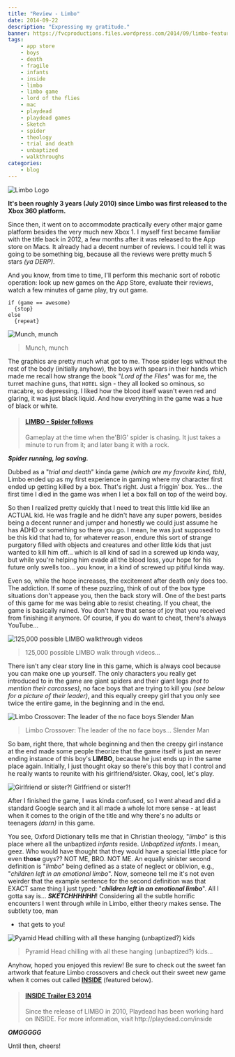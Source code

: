 ```yaml
---
title: "Review - Limbo"
date: 2014-09-22
description: "Expressing my gratitude."
banner: https://fvcproductions.files.wordpress.com/2014/09/limbo-featurebanner.jpg?w=1024&h=435&crop=1
tags:
    - app store
    - boys
    - death
    - fragile
    - infants
    - inside
    - limbo
    - limbo game
    - lord of the flies
    - mac
    - playdead
    - playdead games
    - Sketch
    - spider
    - theology
    - trial and death
    - unbaptized
    - walkthroughs
categories:
    - blog
---
```


![Limbo Logo](https://fvcproductions.files.wordpress.com/2014/09/aac70-limbo_logo.png)

**It's been roughly 3 years (July 2010) since Limbo was first released to the Xbox 360 platform.**

Since then, it went on to accommodate practically every other major game platform besides the very much new Xbox 1. I myself first became familiar with the title back in 2012, a few months after it was released to the App store on Macs. It already had a decent number of reviews. I could tell it was going to be something big, because all the reviews were pretty much 5 stars _(ya DERP)_.

And you know, from time to time, I'll perform this mechanic sort of robotic operation: look up new games on the App Store, evaluate their reviews, watch a few minutes of game play, try out game.

```text
if (game == awesome)
  {stop}
else
  {repeat}
```

![Munch, munch](https://www.blogcdn.com/www.joystiq.com/media/2011/12/limboxmas-530.jpg)

> Munch, munch

The graphics are pretty much what got to me. Those spider legs without the rest of the body (initially anyhow), the boys with spears in their hands which made me recall how strange the book "_Lord of the Flies_" was for me, the turret machine guns, that `HOTEL` sign - they all looked so ominous, so macabre, so depressing. I liked how the blood itself wasn't even red and glaring, it was just black liquid. And how everything in the game was a hue of black or white.

<blockquote class="embedly-card"><h4><a href="http://www.youtube.com/watch?v=cHjt8LNaUT8">LIMBO - Spider follows</a></h4><p>Gameplay at the time when the'BIG' spider is chasing. It just takes a minute to run from it; and later bang it with a rock.</p></blockquote>
<script async src="//cdn.embedly.com/widgets/platform.js" charset="UTF-8"></script>

**_Spider running, log saving._**

Dubbed as a "_trial and death_" kinda game _(which are my favorite kind, tbh)_, Limbo ended up as my first experience in gaming where my character first ended up getting killed by a box. That's right. Just a friggin' box. Yes... the first time I died in the game was when I let a box fall on top of the weird boy.

So then I realized pretty quickly that I need to treat this little kid like an ACTUAL kid. He was fragile and he didn't have any super powers, besides being a decent runner and jumper and honestly we could just assume he has ADHD or something so there you go. I mean, he was just supposed to be this kid that had to, for whatever reason, endure this sort of strange purgatory filled with objects and creatures and other little kids that just wanted to kill him off… which is all kind of sad in a screwed up kinda way, but while you're helping him evade all the blood loss, your hope for his future only swells too... you know, in a kind of screwed up pitiful kinda way.

Even so, while the hope increases, the excitement after death only does too. The addiction. If some of these puzzling, think of out of the box type situations don't appease you, then the back story will. One of the best parts of this game for me was being able to resist cheating. If you cheat, the game is basically ruined. You don't have that sense of joy that you received from finishing it anymore. Of course, if you do want to cheat, there's always YouTube…

![125,000 possible LIMBO walkthrough videos](https://fvcproductions.files.wordpress.com/2014/09/screenshot-2014-09-22-12-10-20.png)

> 125,000 possible LIMBO walk through videos…

There isn't any clear story line in this game, which is always cool because you can make one up yourself. The only characters you really get introduced to in the game are giant spiders and their giant legs _(not to mention their carcasses)_, no face boys that are trying to kill you _(see below for a picture of their leader)_, and this equally creepy girl that you only see twice the entire game, in the beginning and in the end.

![Limbo Crossover: The leader of the no face boys Slender Man](https://th00.deviantart.net/fs71/PRE/f/2013/048/c/4/limbo_ft__slender_man_by_iresarts-d5vaea7.png)

> Limbo Crossover: The leader of the no face boys… Slender Man

So bam, right there, that whole beginning and then the creepy girl instance at the end made some people theorize that the game itself is just an never ending instance of this boy's **LIMBO**, because he just ends up in the same place again. Initially, I just thought okay so there's this boy that I control and he really wants to reunite with his girlfriend/sister. Okay, cool, let's play.

![Girlfriend or sister?!](https://fc05.deviantart.net/fs70/f/2012/176/a/7/welcome_to_limbo_by_kumonokuni-d54ums6.png) Girlfriend or sister?!

After I finished the game, I was kinda confused, so I went ahead and did a standard Google search and it all made a whole lot more sense - at least when it comes to the origin of the title and why there's no adults or teenagers _(darn)_ in this game.

You see, Oxford Dictionary tells me that in Christian theology, "_limbo_" is this place where all the unbaptized _infants_ reside. _Unbaptized infants_. I mean, geez. Who would have thought that they would have a special little place for even **those** guys?? NOT ME, BRO. NOT ME. An equally sinister second definition is "_limbo_" being defined as a state of neglect or oblivion, e.g., "_children left in an emotional limbo_". Now, someone tell me it's not even weirder that the example sentence for the second definition was that EXACT same thing I just typed: "**_children left in an emotional limbo_**". All I gotta say is… **_SKETCHHHHHH_**! Considering all the subtle horrific encounters I went through while in Limbo, either theory makes sense. The subtlety too, man

* that gets to you!

![Pyamid Head chilling with all these hanging (unbaptized?) kids](https://fc04.deviantart.net/fs71/i/2012/034/3/3/pyramid_head_in_limbo__by_z0h3-d4oj0fa.jpg)

> Pyramid Head chilling with all these hanging (unbaptized?) kids…

Anyhow, hoped you enjoyed this review! Be sure to check out the sweet fan artwork that feature Limbo crossovers and check out their sweet new game when it comes out called [**INSIDE**](//playdead.com/inside/) (featured below).

<blockquote class="embedly-card"><h4><a href="http://www.youtube.com/watch?v=op4G1--kb-g">INSIDE Trailer E3 2014</a></h4><p>Since the release of LIMBO in 2010, Playdead has been working hard on INSIDE. For more information, visit http://playdead.com/inside</p></blockquote>
<script async src="//cdn.embedly.com/widgets/platform.js" charset="UTF-8"></script>

**_OMGGGGG_**

Until then, cheers!
